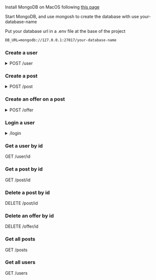 Install MongoDB on MacOS following [this page](https://www.mongodb.com/docs/manual/tutorial/install-mongodb-on-os-x/
)

Start MongoDB, and use mongosh to create the database with use your-database-name

Put your database url in a .env file at the base of the project

```markdown
DB_URL=mongodb://127.0.0.1:27017/your-database-name
```

### Create a user

<details>
<summary>POST /user</summary>

```json
{
  "nickname": "johnny123",
  "firstname": "John",
  "lastname": "Doe",
  "email": "johndoe@example.com",
  "password": "motdepasse123",
  "age": 25,
  "postalcode": 12345,
  "city": "Paris",
  "phonenumber": 123456789
}
```

</details>

### Create a post

<details>
<summary>
POST /post
</summary>

```json
{
  "name": "Objet à échanger",
  "description": "Description de l'objet à échanger",
  "pictures": ["url1.jpg", "url2.jpg"],
  "opened": true,
  "userId": "123456789",
  "offersId": []
}
```

</details>

### Create an offer on a post

<details>
<summary>
POST /offer
</summary>

```json
{
  "name": "Offre d'échange",
  "description": "Description de l'offre d'échange",
  "pictures": ["url1.jpg", "url2.jpg"],
  "opened": true,
  "userId": 123456789,
  "postId": "1234567890"
}
```

</details>

### Login a user

<details>
<summary>
/login
</summary>

```json
{
  "email": "johndoe@example.com",
  "password": "motdepasse123"
}
```

</details>

### Get a user by id

GET /user/id

### Get a post by id

GET /post/id

### Delete a post by id

DELETE /post/id

### Delete an offer by id

DELETE /offer/id

### Get all posts

GET /posts

### Get all users

GET /users
